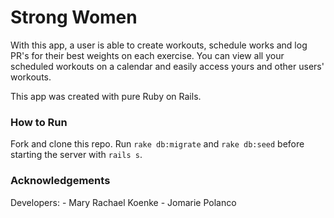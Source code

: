 # Strong Women

With this app, a user is able to create workouts, schedule works and log PR's for their best weights on each exercise. You can view all your scheduled workouts on a calendar and easily access yours and other users' workouts.

This app was created with pure Ruby on Rails.

### How to Run
Fork and clone this repo. Run `rake db:migrate` and `rake db:seed` before starting the server with `rails s`. 

### Acknowledgements

Developers:
    - Mary Rachael Koenke
    - Jomarie Polanco

